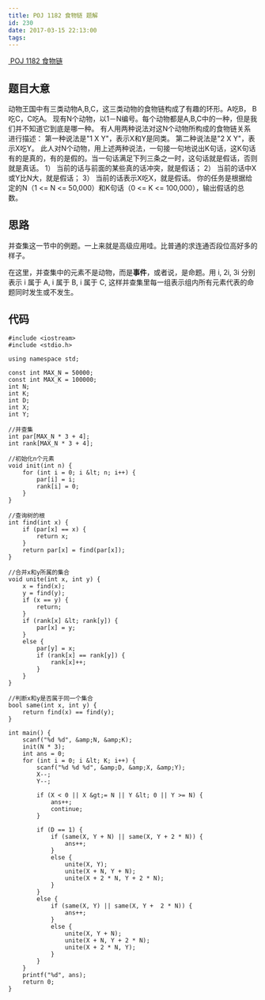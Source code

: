 ```yaml
---
title: POJ 1182 食物链 题解
id: 230
date: 2017-03-15 22:13:00
tags:
---
```


[ POJ 1182 食物链](http://poj.org/problem?id=1182)

## 题目大意

动物王国中有三类动物A,B,C，这三类动物的食物链构成了有趣的环形。A吃B， B吃C，C吃A。
现有N个动物，以1－N编号。每个动物都是A,B,C中的一种，但是我们并不知道它到底是哪一种。
有人用两种说法对这N个动物所构成的食物链关系进行描述：
第一种说法是"1 X Y"，表示X和Y是同类。
第二种说法是"2 X Y"，表示X吃Y。
此人对N个动物，用上述两种说法，一句接一句地说出K句话，这K句话有的是真的，有的是假的。当一句话满足下列三条之一时，这句话就是假话，否则就是真话。
1） 当前的话与前面的某些真的话冲突，就是假话；
2） 当前的话中X或Y比N大，就是假话；
3） 当前的话表示X吃X，就是假话。
你的任务是根据给定的N（1 &lt;= N &lt;= 50,000）和K句话（0 &lt;= K &lt;= 100,000），输出假话的总数。

## 思路

并查集这一节中的例题。一上来就是高级应用哇。比普通的求连通否段位高好多的样子。

在这里，并查集中的元素不是动物，而是**事件**，或者说，是命题。用 i, 2i, 3i 分别表示 i 属于 A, i 属于 B, i 属于 C, 这样并查集里每一组表示组内所有元素代表的命题同时发生或不发生。


<!-- more -->
## 代码
```
#include <iostream>
#include <stdio.h>

using namespace std;

const int MAX_N = 50000;
const int MAX_K = 100000;
int N;
int K;
int D;
int X;
int Y;

//并查集 
int par[MAX_N * 3 + 4];
int rank[MAX_N * 3 + 4];

//初始化n个元素 
void init(int n) {
    for (int i = 0; i &lt; n; i++) {
        par[i] = i;
        rank[i] = 0;
    }
}

//查询树的根
int find(int x) {
    if (par[x] == x) {
        return x;
    }
    return par[x] = find(par[x]);
} 

//合并x和y所属的集合
void unite(int x, int y) {
    x = find(x);
    y = find(y);
    if (x == y) {
        return;
    }
    if (rank[x] &lt; rank[y]) {
        par[x] = y;
    }
    else {
        par[y] = x;
        if (rank[x] == rank[y]) {
            rank[x]++;
        }
    }
} 

//判断x和y是否属于同一个集合
bool same(int x, int y) {
    return find(x) == find(y);
} 

int main() {
    scanf("%d %d", &amp;N, &amp;K);
    init(N * 3);
    int ans = 0;
    for (int i = 0; i &lt; K; i++) {
        scanf("%d %d %d", &amp;D, &amp;X, &amp;Y);
        X--;
        Y--;

        if (X < 0 || X &gt;= N || Y &lt; 0 || Y >= N) {
            ans++;   
            continue;
        }

        if (D == 1) {
            if (same(X, Y + N) || same(X, Y + 2 * N)) {
                ans++;
            }
            else {
                unite(X, Y);
                unite(X + N, Y + N);
                unite(X + 2 * N, Y + 2 * N);
            }
        }
        else {
            if (same(X, Y) || same(X, Y +  2 * N)) {
                ans++;
            }
            else {
                unite(X, Y + N);
                unite(X + N, Y + 2 * N);
                unite(X + 2 * N, Y); 
            }
        }
    }
    printf("%d", ans);
    return 0;
}
```

